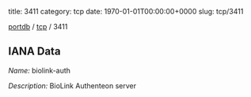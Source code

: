 title: 3411
category: tcp
date: 1970-01-01T00:00:00+0000
slug: tcp/3411

[portdb](/) / [tcp](/category/tcp.html) / 3411


## IANA Data

_Name:_ biolink-auth

_Description:_ BioLink Authenteon server


